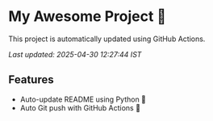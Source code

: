 # My Awesome Project 🚀

This project is automatically updated using GitHub Actions.

_Last updated: 2025-04-30 12:27:44 IST_

## Features
- Auto-update README using Python 🐍
- Auto Git push with GitHub Actions 🤖
